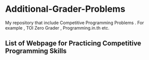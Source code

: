 # Additional-Grader-Problems
My repository that include Competitive Programming Problems . For example , TOI Zero Grader , Programming.in.th etc.

## List of Webpage for Practicing Competitive Programming Skills

